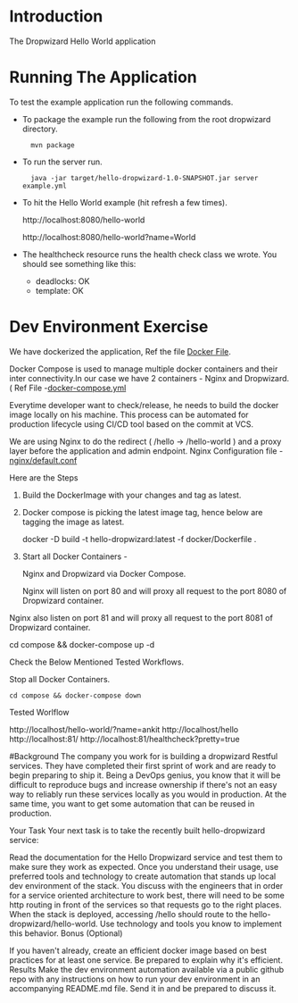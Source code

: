 # Introduction

The Dropwizard Hello World application

# Running The Application

To test the example application run the following commands.

* To package the example run the following from the root dropwizard directory.

        mvn package

* To run the server run.

        java -jar target/hello-dropwizard-1.0-SNAPSHOT.jar server example.yml

* To hit the Hello World example (hit refresh a few times).

	http://localhost:8080/hello-world

	http://localhost:8080/hello-world?name=World

* The healthcheck resource runs the health check class we wrote. You should see something like this:

  * deadlocks: OK
  * template: OK

# Dev Environment Exercise 

We have dockerized the application, Ref the file [Docker File](https://github.com/richavij13/hello-dropwizard/edit/master/README.md).

Docker Compose is used to manage multiple docker containers and their inter connectivity.In our case we have 2 containers - Nginx and Dropwizard. ( Ref File -[docker-compose.yml](https://github.com/richavij13/hello-dropwizard/blob/master/Compose/docker-compose.yml)

Everytime developer want to check/release, he needs to build the docker image locally on his machine. This process can be automated for production lifecycle using CI/CD tool based on the commit at VCS.

We are using Nginx to do the redirect ( /hello -> /hello-world ) and a proxy layer before the application and admin endpoint. Nginx Configuration file - [nginx/default.conf](https://github.com/richavij13/hello-dropwizard/blob/master/Compose/docker-compose.yml)

Here are the Steps

1. Build the DockerImage with your changes and tag as latest.

2. Docker compose is picking the latest image tag, hence below are tagging the image as latest.

   docker -D build -t hello-dropwizard:latest -f docker/Dockerfile .

3. Start all Docker Containers - 

   Nginx and Dropwizard via Docker Compose.

   Nginx will listen on port 80 and will proxy all request to the port 8080 of Dropwizard container.
  
Nginx also listen on port 81 and will proxy all request to the port 8081 of Dropwizard container.

  cd compose && docker-compose up -d

Check the Below Mentioned Tested Workflows.

Stop all Docker Containers.

 ```cd compose && docker-compose down```

Tested Worlflow

http://localhost/hello-world/?name=ankit
http://localhost/hello
http://localhost:81/
http://localhost:81/healthcheck?pretty=true

#Background
The company you work for is building a dropwizard Restful services. They have completed their first sprint of work and are ready to begin preparing to ship it. Being a DevOps genius, you know that it will be difficult to reproduce bugs and increase ownership if there's not an easy way to reliably run these services locally as you would in production. At the same time, you want to get some automation that can be reused in production.

Your Task
Your next task is to take the recently built hello-dropwizard service:

Read the documentation for the Hello Dropwizard service and test them to make sure they work as expected.
Once you understand their usage, use preferred tools and technology to create automation that stands up local dev environment of the stack.
You discuss with the engineers that in order for a service oriented architecture to work best, there will need to be some http routing in front of the services so that requests go to the right places. When the stack is deployed, accessing /hello should route to the hello-dropwizard/hello-world. Use technology and tools you know to implement this behavior.
Bonus (Optional)

If you haven't already, create an efficient docker image based on best practices for at least one service. Be prepared to explain why it's efficient.
Results
Make the dev environment automation available via a public github repo with any instructions on how to run your dev environment in an accompanying README.md file. Send it in and be prepared to discuss it.

